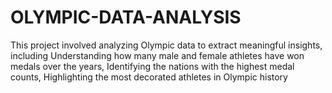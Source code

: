 # OLYMPIC-DATA-ANALYSIS
This project involved analyzing Olympic data to extract meaningful insights, including Understanding how many male and female athletes have won medals over the years, Identifying the nations with the highest medal counts, Highlighting the most decorated athletes in Olympic history
